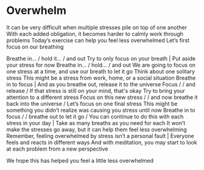 # Overwhelm
It can be very difficult when multiple stresses pile on top of one another
With each added obligation, it becomes harder to calmly work through problems
Today’s exercise can help you feel less overwhelmed
Let’s first focus on our breathing

Breathe in... / hold it... / and out
Try to only focus on your breath | Put aside your stress for now
Breathe in... / hold... / and out
We are going to focus on one stress at a time, and use our breath to let it go
Think about one solitary stress
This might be a stress from work, home, or a social situation
Breathe in to focus | And as you breathe out, release it to the universe
Focus / / and release
/
If that stress is still on your mind, that's okay
Try to bring your attention to a different stress
Focus on this new stress / / and now breathe it back into the universe
/
Let’s focus on one final stress
This might be something you didn’t realize was causing you stress until now
Breathe in to focus / / breathe out to let it go
/
You can continue to do this with each stress in your day | Take as many breaths as you need for each 
It won’t make the stresses go away, but it can help them feel less overwhelming
Remember, feeling overwhelmed by stress isn’t a personal fault | Everyone feels and reacts in different ways
And with meditation, you may start to look at each problem from a new perspective

We hope this has helped you feel a little less overwhelmed

[_meta:author]:- "HJ"
[_meta:tags]:- "stress"
[_meta:date-added]:- "2023-06-18T00:00:00.000"